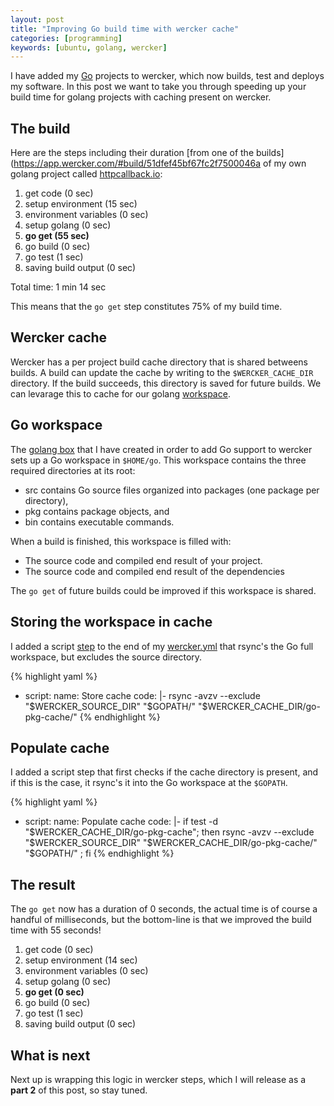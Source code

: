 ```yaml
---
layout: post
title: "Improving Go build time with wercker cache"
categories: [programming]
keywords: [ubuntu, golang, wercker]
---
```


I have added my [Go](http://golang) projects to wercker, which now builds, test and deploys my software. In this post we want to take you through speeding up your build time for golang projects with caching present on wercker.

## The build

Here are the steps including their duration [from one of the builds](https://app.wercker.com/#build/51dfef45bf67fc2f7500046a
of my own golang project called [httpcallback.io](https://github.com/pjvds/httpcallback.io):

1. get code (0 sec)
2. setup environment (15 sec)
3. environment variables (0 sec)
4. setup golang (0 sec)
5. **go get (55 sec)**
6. go build (0 sec)
7. go test (1 sec)
8. saving build output (0 sec)

Total time: 1 min 14 sec

This means that the `go get` step constitutes 75% of my build time.

## Wercker cache

Wercker has a per project build cache directory that is shared betweens builds.
A build can update the cache by writing to the `$WERCKER_CACHE_DIR`
directory. If the build succeeds, this directory is saved for future
builds. We can levarage this to cache for our golang
[workspace](http://blog.denevell.org/golang-workspaces.html).

## Go workspace

The [golang box](https://github.com/pjvds/box-golang) that I have
created in order to add Go support to wercker sets up a Go workspace in `$HOME/go`. This workspace contains the three required directories at its root:

* src contains Go source files organized into packages (one package per directory),
* pkg contains package objects, and
* bin contains executable commands.

When a build is finished, this workspace is filled with:

* The source code and compiled end result of your project.
* The source code and compiled end result of the dependencies

The `go get` of future builds could be improved if this workspace is shared.

## Storing the workspace in cache

I added a script
[step](http://blog.wercker.com/2013/07/23/Spotlight-on-pipeline-steps.html)
to the end of my
[wercker.yml](http://devcenter.wercker.com/articles/werckeryml/) that rsync's the Go full workspace, but excludes the source directory.

{% highlight yaml %}
- script:
    name: Store cache
    code: |-
      rsync -avzv --exclude "$WERCKER_SOURCE_DIR" "$GOPATH/" "$WERCKER_CACHE_DIR/go-pkg-cache/"
{% endhighlight %}

## Populate cache

I added a script step that first checks if the cache directory is
present, and if this is the case, it rsync's it into the Go workspace at the `$GOPATH`.

{% highlight yaml %}
- script:
    name: Populate cache
    code: |-
        if test -d "$WERCKER_CACHE_DIR/go-pkg-cache"; then rsync -avzv --exclude "$WERCKER_SOURCE_DIR" "$WERCKER_CACHE_DIR/go-pkg-cache/" "$GOPATH/" ; fi
{% endhighlight %}

## The result

The `go get` now has a duration of 0 seconds, the actual time is of
course a handful of milliseconds, but the bottom-line is that we
improved the build time with 55 seconds!

  1. get code (0 sec)
  2. setup environment (14 sec)
  3. environment variables (0 sec)
  4. setup golang (0 sec)
  5. **go get (0 sec)**
  6. go build (0 sec)
  7. go test (1 sec)
  8. saving build output (0 sec)

## What is next

Next up is wrapping this logic in wercker steps, which I will release as a
**part 2** of this post, so stay tuned.
